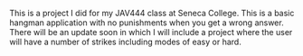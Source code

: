 This is a project I did for my JAV444 class at Seneca College. This is a basic hangman application with no punishments when you get a wrong
answer. There will be an update soon in which I will include a project where the user will have a number of strikes including modes of easy or hard.
